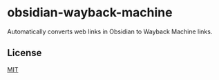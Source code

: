 # obsidian-wayback-machine

Automatically converts web links in Obsidian to Wayback Machine links.

## License

[MIT](https://choosealicense.com/licenses/mit/)
